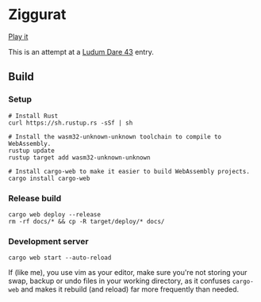 # Ziggurat

[Play it](http://matt-williams.github.io/ziggurat)

This is an attempt at a [Ludum Dare 43](http://ldjam.com/events/ludum-dare/43) entry.

## Build

### Setup

```
# Install Rust
curl https://sh.rustup.rs -sSf | sh

# Install the wasm32-unknown-unknown toolchain to compile to WebAssembly.
rustup update
rustup target add wasm32-unknown-unknown

# Install cargo-web to make it easier to build WebAssembly projects.
cargo install cargo-web
```

### Release build

```
cargo web deploy --release
rm -rf docs/* && cp -R target/deploy/* docs/
```

### Development server

```
cargo web start --auto-reload
```

If (like me), you use vim as your editor, make sure you're not storing your swap, backup or undo files in your working directory, as it confuses `cargo-web` and makes it rebuild (and reload) far more frequently than needed.
